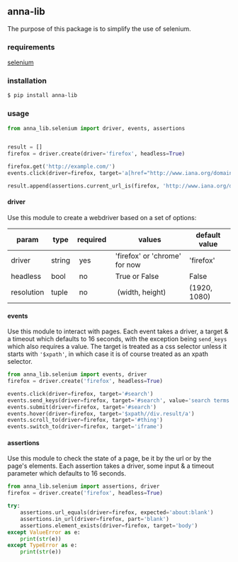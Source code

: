 ## anna-lib
The purpose of this package is to simplify the use of selenium.

### requirements
[selenium](https://pypi.org/project/selenium/)

### installation
```bash
$ pip install anna-lib
```

### usage
```python
from anna_lib.selenium import driver, events, assertions


result = []
firefox = driver.create(driver='firefox', headless=True)

firefox.get('http://example.com/')
events.click(driver=firefox, target='a[href="http://www.iana.org/domains/example"]')

result.append(assertions.current_url_is(firefox, 'http://www.iana.org/domains/example'))
```

#### driver
Use this module to create a webdriver based on a set of options:

| param  | type | required | values | default value |
|--------|------|----------|-------|----------------|
| driver | string | yes | 'firefox' or 'chrome' for now | 'firefox' |
| headless | bool | no | True or False | False |
| resolution | tuple | no | (width, height) | (1920, 1080) |

#### events
Use this module to interact with pages. Each event takes a driver, a target & a timeout which defaults to 16 seconds, with the exception being ```send_keys``` which also requires a value.
The target is treated as a css selector unless it starts with ```'$xpath'```, in which case it is of course treated as an xpath selector.
```python
from anna_lib.selenium import events, driver
firefox = driver.create('firefox', headless=True)

events.click(driver=firefox, target='#search')
events.send_keys(driver=firefox, target='#search', value='search terms')
events.submit(driver=firefox, target='#search')
events.hover(driver=firefox, target='$xpath//div.result/a')
events.scroll_to(driver=firefox, target='#thing')
events.switch_to(driver=firefox, target='iframe')
```

#### assertions
Use this module to check the state of a page, be it by the url or by the page's elements.
Each assertion takes a driver, some input & a timeout parameter which defaults to 16 seconds.
```python
from anna_lib.selenium import assertions, driver
firefox = driver.create('firefox', headless=True)

try:
	assertions.url_equals(driver=firefox, expected='about:blank')
	assertions.in_url(driver=firefox, part='blank')
	assertions.element_exists(driver=firefox, target='body')
except ValueError as e:
	print(str(e))
except TypeError as e:
	print(str(e))
```

